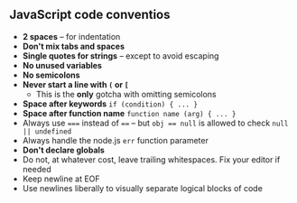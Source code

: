## JavaScript code conventios

- **2 spaces** – for indentation
- **Don't mix tabs and spaces**
- **Single quotes for strings** – except to avoid escaping
- **No unused variables**
- **No semicolons**
- **Never start a line with `(` or `[`**
  - This is the **only** gotcha with omitting semicolons
- **Space after keywords** `if (condition) { ... }`
- **Space after function name** `function name (arg) { ... }`
- Always use `===` instead of `==` – but `obj == null` is allowed to check `null || undefined`
- Always handle the node.js `err` function parameter
- **Don't declare globals**
- Do not, at whatever cost, leave trailing whitespaces. Fix your editor if needed
- Keep newline at EOF
- Use newlines liberally to visually separate logical blocks of code

